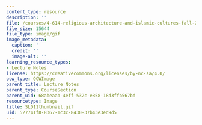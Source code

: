 ```yaml
---
content_type: resource
description: ''
file: /courses/4-614-religious-architecture-and-islamic-cultures-fall-2002/527741f883671c3c843037b43e3ed9d5_SLD11thumbnail.gif
file_size: 15644
file_type: image/gif
image_metadata:
  caption: ''
  credit: ''
  image-alt: ''
learning_resource_types:
- Lecture Notes
license: https://creativecommons.org/licenses/by-nc-sa/4.0/
ocw_type: OCWImage
parent_title: Lecture Notes
parent_type: CourseSection
parent_uid: 68abeaab-4eff-532c-e858-18d3ffb567bd
resourcetype: Image
title: SLD11thumbnail.gif
uid: 527741f8-8367-1c3c-8430-37b43e3ed9d5
---
```

